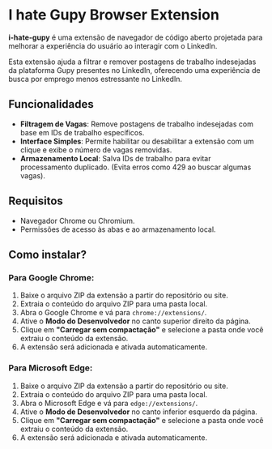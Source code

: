 # I hate Gupy Browser Extension

**i-hate-gupy** é uma extensão de navegador de código aberto projetada para melhorar a experiência do usuário ao interagir com o LinkedIn. 

Esta extensão ajuda a filtrar e remover postagens de trabalho indesejadas da plataforma Gupy presentes no LinkedIn, oferecendo uma experiência de busca por emprego menos estressante no LinkedIn.

## Funcionalidades

- **Filtragem de Vagas**: Remove postagens de trabalho indesejadas com base em IDs de trabalho específicos.
- **Interface Simples**: Permite habilitar ou desabilitar a extensão com um clique e exibe o número de vagas removidas.
- **Armazenamento Local**: Salva IDs de trabalho para evitar processamento duplicado. (Evita erros como 429 ao buscar algumas vagas).

## Requisitos

- Navegador Chrome ou Chromium.
- Permissões de acesso às abas e ao armazenamento local.


## Como instalar?

### Para Google Chrome:
1. Baixe o arquivo ZIP da extensão a partir do repositório ou site.
2. Extraia o conteúdo do arquivo ZIP para uma pasta local.
3. Abra o Google Chrome e vá para `chrome://extensions/`.
4. Ative o **Modo do Desenvolvedor** no canto superior direito da página.
5. Clique em **"Carregar sem compactação"** e selecione a pasta onde você extraiu o conteúdo da extensão.
6. A extensão será adicionada e ativada automaticamente.


### Para Microsoft Edge:
1. Baixe o arquivo ZIP da extensão a partir do repositório ou site.
2. Extraia o conteúdo do arquivo ZIP para uma pasta local.
3. Abra o Microsoft Edge e vá para `edge://extensions/`.
4. Ative o **Modo de Desenvolvedor** no canto inferior esquerdo da página.
5. Clique em **"Carregar sem compactação"** e selecione a pasta onde você extraiu o conteúdo da extensão.
6. A extensão será adicionada e ativada automaticamente.




